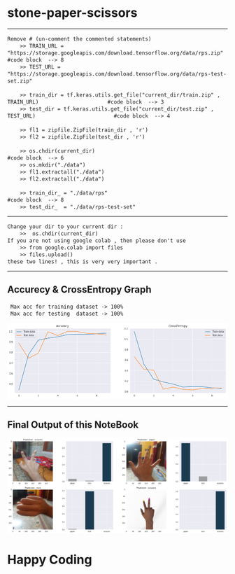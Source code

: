 # stone-paper-scissors

**********************************************
    Remove # (un-comment the commented statements) 
        >> TRAIN_URL = "https://storage.googleapis.com/download.tensorflow.org/data/rps.zip"             #code block  --> 8
        >> TEST_URL = "https://storage.googleapis.com/download.tensorflow.org/data/rps-test-set.zip"
        
        >> train_dir = tf.keras.utils.get_file("current_dir/train.zip" , TRAIN_URL)                      #code block  --> 3
        >> test_dir = tf.keras.utils.get_file("current_dir/test.zip" , TEST_URL)                         #code block  --> 4
        
        >> fl1 = zipfile.ZipFile(train_dir , 'r')
        >> fl2 = zipfile.ZipFile(test_dir , 'r')
        
        >> os.chdir(current_dir)                                                                         #code block  --> 6
        >> os.mkdir("./data")
        >> fl1.extractall("./data")
        >> fl2.extractall("./data")
        
        >> train_dir_ = "./data/rps"                                                                     #code block  --> 8
        >> test_dir_  = "./data/rps-test-set"

************************************************
    Change your dir to your current dir :
        >>  os.chdir(current_dir)
    If you are not using google colab , then please don't use 
        >> from google.colab import files
        >> files.upload()
    these two lines! , this is very very important .
************************************************    
## Accurecy & CrossEntropy Graph
     Max acc for training dataset -> 100%
     Max acc for testing  dataset -> 100%
    
<img src = "./accurecy_loss.png" />

*************************************************

## Final Output of this NoteBook

<img src = "./output.png" />

# Happy Coding
